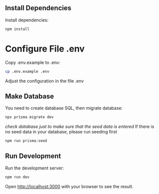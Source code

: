 ## Install Dependencies
Install dependencies: 

```bash
npm install
```

# Configure File .env

Copy .env.example to .env: 

```bash
cp .env.example .env
```

Adjust the configuration in the file .env


## Make Database

You need to create database SQL, then migrate database: 

```bash
npx prisma migrate dev
```

*check database just to make sure that the seed data is entered*
If there is no seed data in your database, please run seeding first

```bash
npm run prisma:seed
```

## Run Development
Run the development server:

```bash
npm run dev
```

Open [http://localhost:3000](http://localhost:3000) with your browser to see the result.
